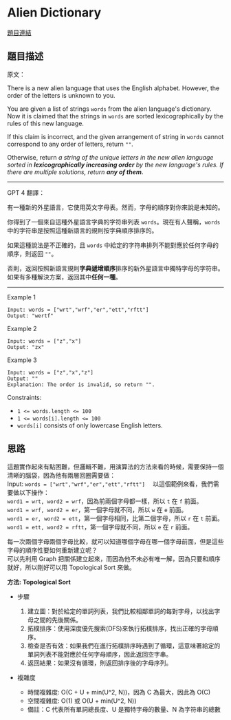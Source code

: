 # Alien Dictionary

[題目連結](https://leetcode.com/problems/alien-dictionary/description/)

## 題目描述
原文：

There is a new alien language that uses the English alphabet. However, the order of the letters is unknown to you.

You are given a list of strings `words` from the alien language's dictionary. Now it is claimed that the strings in `words` are sorted lexicographically by the rules of this new language.

If this claim is incorrect, and the given arrangement of string in `words` cannot correspond to any order of letters, return `""`.

Otherwise, return *a string of the unique letters in the new alien language sorted in **lexicographically increasing order** by the new language's rules. If there are multiple solutions, return **any of them.***

 

----

GPT 4 翻譯：

有一種新的外星語言，它使用英文字母表。然而，字母的順序對你來說是未知的。

你得到了一個來自這種外星語言字典的字符串列表 `words`。現在有人聲稱，`words` 中的字符串是按照這種新語言的規則按字典順序排序的。

如果這種說法是不正確的，且 `words` 中給定的字符串排列不能對應於任何字母的順序，則返回 `""`。

否則，返回按照新語言規則**字典遞增順序**排序的新外星語言中獨特字母的字符串。如果有多種解決方案，返回其中**任何一種**。

----

Example 1

```
Input: words = ["wrt","wrf","er","ett","rftt"]
Output: "wertf"
```

Example 2

```
Input: words = ["z","x"]
Output: "zx"
```

Example 3
```
Input: words = ["z","x","z"]
Output: ""
Explanation: The order is invalid, so return "".
```

Constraints:

* `1 <= words.length <= 100`
* `1 <= words[i].length <= 100`
* `words[i]` consists of only lowercase English letters.


## 思路

這題實作起來有點困難，但邏輯不難，用演算法的方法來看的時候，需要保持一個清晰的腦袋，因為他有兩層回圈需要做：  
Input: `words = ["wrt","wrf","er","ett","rftt"]  `
以這個範例來看，我們需要做以下操作：  
`word1 = wrt, word2 = wrf`，因為前兩個字母都一樣，所以 `t` 在 `f` 前面。  
`word1 = wrf, word2 = er`，第一個字母就不同，所以 `w` 在 `e` 前面。  
`word1 = er, word2 = ett`，第一個字母相同，比第二個字母，所以 `r` 在 `t` 前面。  
`word1 = ett, word2 = rftt`，第一個字母就不同，所以 `e` 在 `r` 前面。  

每一次兩個字母兩個字母比較，就可以知道哪個字母在哪一個字母前面，但是這些字母的順序性要如何重新建立呢？  
可以先利用 Graph 把關係建立起來，而因為他不未必有唯一解，因為只要和順序就好，所以剛好可以用 Topological Sort 來做。


**方法: Topological Sort**

* 步驟
  1. 建立圖：對於給定的單詞列表，我們比較相鄰單詞的每對字母，以找出字母之間的先後關係。
  2. 拓樸排序：使用深度優先搜索(DFS)來執行拓樸排序，找出正確的字母順序。
  3. 檢查是否有效：如果我們在進行拓樸排序時遇到了循環，這意味著給定的單詞列表不能對應於任何字母順序，因此返回空字串。
  4. 返回結果：如果沒有循環，則返回排序後的字母序列。
        
* 複雜度
    * 時間複雜度: O(C + U + min(U^2, N))，因為 C 為最大，因此為 O(C)
    * 空間複雜度: O(1) 或 O(U + min(U^2, N))
    * 備註：C 代表所有單詞總長度、U 是獨特字母的數量、N 為字符串的總數
